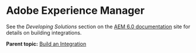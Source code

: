 # Adobe Experience Manager

 

See the *Developing Solutions* section on the [AEM 6.0 documentation](http://docs.adobe.com/content/docs/en/aem/6-0.html) site for details on building integrations.

**Parent topic:** [Build an Integration](c_Build_an_Integration.md)

